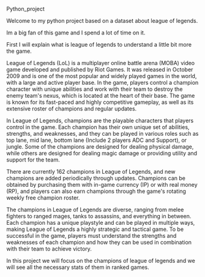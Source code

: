 Python_project

Welcome to my python project based on a dataset about league of legends.

Im a big fan of this game and I spend a lot of time on it.

First I will explain what is league of legends to understand a little bit more the game.

League of Legends (LoL) is a multiplayer online battle arena (MOBA) video game developed and published by Riot Games. It was released in October 2009 and is one of the most popular and widely played games in the world, with a large and active player base. In the game, players control a champion character with unique abilities and work with their team to destroy the enemy team's nexus, which is located at the heart of their base. The game is known for its fast-paced and highly competitive gameplay, as well as its extensive roster of champions and regular updates.

In League of Legends, champions are the playable characters that players control in the game. Each champion has their own unique set of abilities, strengths, and weaknesses, and they can be played in various roles such as top lane, mid lane, bottom lane (Include 2 players ADC and Support), or jungle. Some of the champions are designed for dealing physical damage, while others are designed for dealing magic damage or providing utility and support for the team.

There are currently 162 champions in League of Legends, and new champions are added periodically through updates. Champions can be obtained by purchasing them with in-game currency (IP) or with real money (RP), and players can also earn champions through the game's rotating weekly free champion roster.

The champions in League of Legends are diverse, ranging from melee fighters to ranged mages, tanks to assassins, and everything in between. Each champion has a unique playstyle and can be played in multiple ways, making League of Legends a highly strategic and tactical game. To be successful in the game, players must understand the strengths and weaknesses of each champion and how they can be used in combination with their team to achieve victory.

In this project we will focus on the champions of league of legends and we will see all the necessary stats of them in ranked games.
